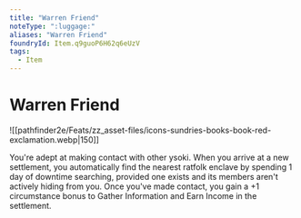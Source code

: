 ```yaml
---
title: "Warren Friend"
noteType: ":luggage:"
aliases: "Warren Friend"
foundryId: Item.q9guoP6H62q6eUzV
tags:
  - Item
---
```


# Warren Friend
![[pathfinder2e/Feats/zz_asset-files/icons-sundries-books-book-red-exclamation.webp|150]]

You're adept at making contact with other ysoki. When you arrive at a new settlement, you automatically find the nearest ratfolk enclave by spending 1 day of downtime searching, provided one exists and its members aren't actively hiding from you. Once you've made contact, you gain a +1 circumstance bonus to Gather Information and Earn Income in the settlement.

